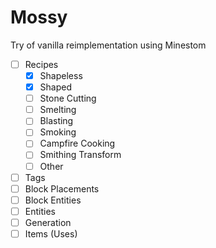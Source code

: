 # Mossy
Try of vanilla reimplementation using Minestom

- [ ] Recipes
    - [x] Shapeless
    - [x] Shaped
    - [ ] Stone Cutting
    - [ ] Smelting
    - [ ] Blasting
    - [ ] Smoking
    - [ ] Campfire Cooking
    - [ ] Smithing Transform
    - [ ] Other
- [ ] Tags
- [ ] Block Placements
- [ ] Block Entities
- [ ] Entities
- [ ] Generation
- [ ] Items (Uses)